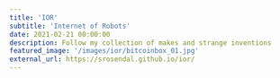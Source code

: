 ```yaml
---
title: 'IOR'
subtitle: 'Internet of Robots'
date: 2021-02-21 00:00:00
description: Follow my collection of makes and strange inventions
featured_image: '/images/ior/bitcoinbox_01.jpg'
external_url: https://srosendal.github.io/ior/
---
```

